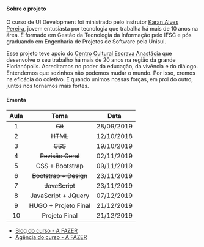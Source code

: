 #### Sobre o projeto
O curso de UI Development foi ministrado pelo instrutor [Karan Alves Pereira](https://www.linkedin.com/in/karanalpe/), jovem entusiasta por tecnologia que trabalha há mais de 10 anos na área. É formado em Gestão da Tecnologia da Informação pelo IFSC e pós graduando em Engenharia de Projetos de Software pela Unisul.

Esse projeto teve apoio do [Centro Cultural Escrava Anastácia](http://ccea.org.br/) que desenvolve o seu trabalho há mais de 20 anos na região da grande Florianópolis. Acreditamos no poder da educação, da vivência e do diálogo. Entendemos que sozinhos não podemos mudar o mundo. Por isso, cremos na eficácia do coletivo. E quando unimos nossas forças, em prol do outro, juntos nos tornamos mais fortes.


#### Ementa
| Aula   |      Tema            |  Data          |
|:-:|:-------------------------:|:--------------:|
| 1 |  ~~Git~~                  | 28/09/2019 |
| 2 |  ~~HTML~~                 | 12/10/2018 |
| 3 |  ~~CSS~~                  | 19/10/2019 |
| 4 |  ~~Revisão Geral~~        | 02/11/2019 |
| 5 |  ~~CSS + Bootstrap~~      | 09/11/2019 |
| 6 |  ~~Bootstrap + Design~~   | 23/11/2019 |
| 7 |  ~~JavaScript~~           | 23/11/2019 |
| 8 |  JavaScript + JQuery      | 07/12/2019 |
| 9 |  HUGO + Projeto Final     | 21/12/2019 |
|10 |  Projeto Final            | 21/12/2019 |


* [Blog do curso - A FAZER](https://cursosticcea.github.io/curso-ui-development-1/projeto-final/blog/index.html)
* [Agência do curso - A FAZER ](https://cursosticcea.github.io/curso-ui-development-1/projeto-final/agencia/index.html)
